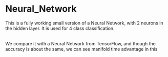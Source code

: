 # Neural_Network
This is a fully working small version of a Neural Network, with 2 neurons in the hidden layer. It is used for 4 class classification. <br><br> 

We compare it with a Neural Network from TensorFlow, and though the accuracy is about the same, we can see manifold time advantage in this
